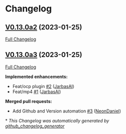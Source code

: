 # Changelog

## [V0.13.0a2](https://github.com/OpenVoiceOS/ovos-ocp-files-plugin/tree/V0.13.0a2) (2023-01-25)

[Full Changelog](https://github.com/OpenVoiceOS/ovos-ocp-files-plugin/compare/V0.13.0a3...V0.13.0a2)

## [V0.13.0a3](https://github.com/OpenVoiceOS/ovos-ocp-files-plugin/tree/V0.13.0a3) (2023-01-25)

[Full Changelog](https://github.com/OpenVoiceOS/ovos-ocp-files-plugin/compare/63d7eebe98d4d99cc27cfa2385cc2965cca22676...V0.13.0a3)

**Implemented enhancements:**

- Feat/ocp plugin [\#2](https://github.com/OpenVoiceOS/ovos-ocp-files-plugin/pull/2) ([JarbasAl](https://github.com/JarbasAl))
- Feat/mp4 [\#1](https://github.com/OpenVoiceOS/ovos-ocp-files-plugin/pull/1) ([JarbasAl](https://github.com/JarbasAl))

**Merged pull requests:**

- Add Github and Version automation [\#3](https://github.com/OpenVoiceOS/ovos-ocp-files-plugin/pull/3) ([NeonDaniel](https://github.com/NeonDaniel))



\* *This Changelog was automatically generated by [github_changelog_generator](https://github.com/github-changelog-generator/github-changelog-generator)*
